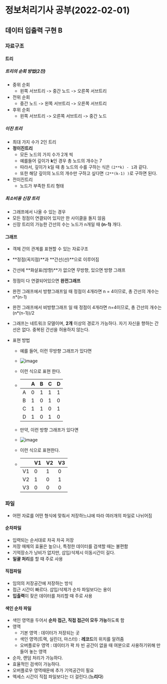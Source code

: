 # 정보처리기사 공부(2022-02-01)



## 데이터 입출력 구현 B





### 자료구조



#### 트리 

##### 트리의 순회 방법(2진)

* 중위 순회
  * 왼쪽 서브트리 -> 중간 노드 -> 오른쪽 서브트리
* 전위 순회
  * 중간 노드 -> 왼쪽 서브트리 -> 오른쪽 서브트리
* 후위 순회
  * 왼쪽 서브트리 -> 오른쪽 서브트리 -> 중간 노드



##### 이진 트리

* 최대 가지 수가 2인 트리
* **정이진트리**
  * 모든 노드의 가지 수가 2개 씩 
  * 예를들어 깊이가 **k**인 경우 총 노드의 개수는 7
  * 따라서, 깊이가 k일 때 총 노드의 수를 구하는 식은 `(2**k) - 1`과 같다.
  * 또한 해당 깊이의 노드의 개수만 구하고 싶다면 `(2**(k-1) )`로 구하면 된다.
* 전이진트리
  * 노드가  부족한 트리 형태



##### 최소비용 신장 트리

* 그래프에서 나올 수 있는 경우
* 모든 정점이 연결되어 있지만 한 사이클을 돌지 않음
* 신장 트리의 가능한 간선의 수는 노드가 n개일 때  **(n-1)** 개다.



#### 그래프

* 객체 간의 관계를 표현할 수 있는 자료구조
* **정점(꼭지점)**과 **간선(선)**으로 이루어짐
* 간선에 **화살표(방향)**가 없으면 무방향, 있으면 방향 그래프
* 정점이 다 연결되어있으면 **완전그래프**
* 완전 그래프에서  방향그래프일 때 정점이 4개라면 n = 4이므로, 총 간선의 개수는 n*(n-1)
* 완전 그래프에서 비방향그래프 일 때 정점이 4개라면 n=4이므로, 총 간선의 개수는 (n*(n-1))/2
* 그래프는 네트워크 모델이며, **2개** 이상의 경로가 가능하다. 자기 자신을 향하는 간선은 없다. 중복된 간선을 허용하지 않는다.



* 표현 방법

  * 예를 들어, 이런 무방향 그래프가 있다면

  * ![image](https://user-images.githubusercontent.com/75322297/151936557-f83ad3ed-b76e-4e72-92a0-850dd949d841.png)

  * 이런 식으로 표현 한다.

  * |      | A    | B    | C    | D    |
    | ---- | ---- | ---- | ---- | ---- |
    | A    | 0    | 1    | 1    | 1    |
    | B    | 1    | 0    | 1    | 0    |
    | C    | 1    | 1    | 0    | 1    |
    | D    | 1    | 0    | 1    | 0    |

  * 만약, 이런 방향 그래프가 있다면

  * ![image](https://user-images.githubusercontent.com/75322297/151937120-0b3e8e50-a0b9-4cb2-9589-eaa86cacbf94.png)

  * 이런 식으로 표현한다.

  * |      | V1   | V2   | V3   |
    | ---- | ---- | ---- | ---- |
    | V1   | 0    | 1    | 0    |
    | V2   | 1    | 0    | 1    |
    | V3   | 0    | 0    | 0    |













### 파일

* 어떤 자료를 어떤 형식에 맞춰서 저장하느냐에 따라 여러개의 파일로 나뉘어짐



#### 순차파일

* 입력되는 순서대로 차곡 차곡 저장
* 저장 매체의 효율은 높으나, 특정한 데이터를 검색할 때는 불편함
* 기억장소가 낭비가 없지만, 삽입/삭제시 이동시간이 길다.
* **일괄 처리**를 할 때 주로 사용

#### 직접파일

* 임의의 저장공간에 저장하는 방식
* 접근 시간이 빠르다. 삽입/삭제가 순차 파일보다는 용이
* **입출력**이 잦은 데이터를 처리할 때 주로 사용

#### 색인 순차 파일

* 색인 영역을 두어서 **순차 접근, 직접 접근이 모두 가능**하도록 함
* 영역
  * 기본 영역 : 데이터가 저장되는 곳
  * 색인 영역(트랙, 실린더, 마스터) : **레코드**의 위치를 알려줌
  * 오버플로우 영역 : 데이터가 꽉 차 빈 공간이 없을 때 여분으로 사용하기위해 만들어 놓는 영역
* 순차, 랜덤 처리가 가능하다.
* 효율적인 검색이 가능하다.
* 오버플로우 영역때문에 추가 기억공간이 필요
* 엑세스 시간이 직접 파일보다는 더 걸린다.(**느리다**)

